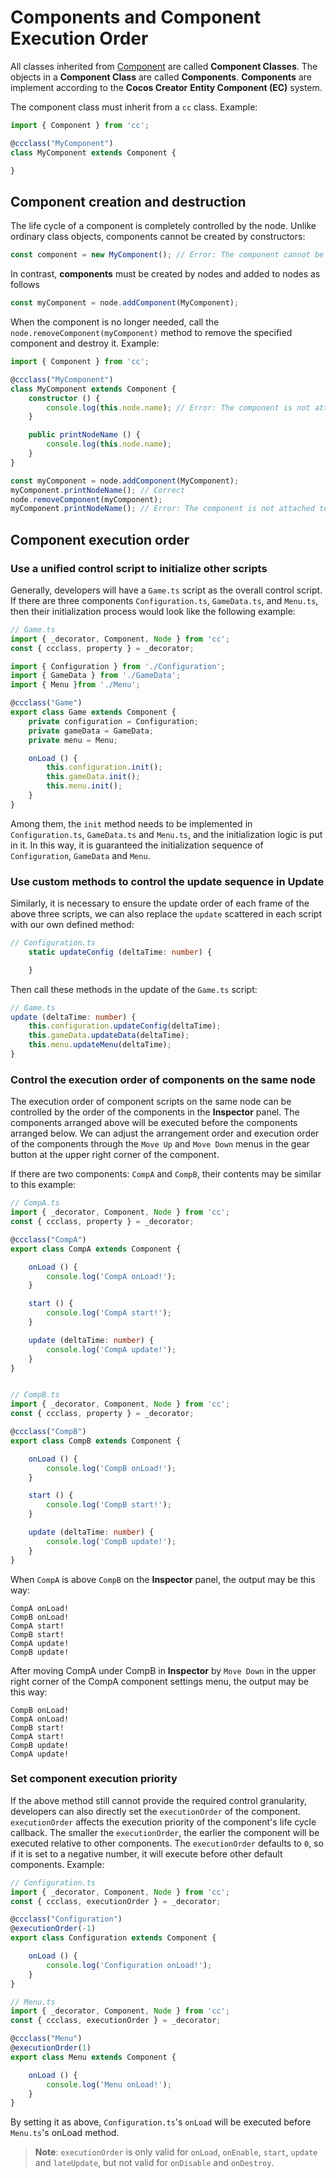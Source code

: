 # Components and Component Execution Order

All classes inherited from [Component](%__APIDOC__%/en/class/Component) are called __Component Classes__. The objects in a __Component Class__ are called __Components__. __Components__ are implement according to the __Cocos Creator__ __Entity Component (EC)__ system.

The component class must inherit from a `cc` class. Example:

```ts
import { Component } from 'cc';

@ccclass("MyComponent")
class MyComponent extends Component {

}
```

## Component creation and destruction

The life cycle of a component is completely controlled by the node. Unlike ordinary class objects, components cannot be created by constructors:

```ts
const component = new MyComponent(); // Error: The component cannot be created by the constructor
```

In contrast, __components__ must be created by nodes and added to nodes as follows

```ts
const myComponent = node.addComponent(MyComponent);
```

When the component is no longer needed, call the `node.removeComponent(myComponent)` method to remove the specified component and destroy it. Example:

```ts
import { Component } from 'cc';

@ccclass("MyComponent")
class MyComponent extends Component {
    constructor () {
        console.log(this.node.name); // Error: The component is not attached to the node
    }

    public printNodeName () {
        console.log(this.node.name);
    }
}
```

```ts
const myComponent = node.addComponent(MyComponent);
myComponent.printNodeName(); // Correct
node.removeComponent(myComponent);
myComponent.printNodeName(); // Error: The component is not attached to the node
```

## Component execution order

### Use a unified control script to initialize other scripts

Generally, developers will have a `Game.ts` script as the overall control script. If there are three components `Configuration.ts`, `GameData.ts`, and `Menu.ts`, then their initialization process would look like the following example:

```ts
// Game.ts
import { _decorator, Component, Node } from 'cc';
const { ccclass, property } = _decorator;

import { Configuration } from './Configuration';
import { GameData } from './GameData';
import { Menu }from './Menu';

@ccclass("Game")
export class Game extends Component {
    private configuration = Configuration;
    private gameData = GameData;
    private menu = Menu;

    onLoad () {
        this.configuration.init();
        this.gameData.init();
        this.menu.init();
    }
}
```

Among them, the `init` method needs to be implemented in `Configuration.ts`, `GameData.ts` and `Menu.ts`, and the initialization logic is put in it. In this way, it is guaranteed the initialization sequence of `Configuration`, `GameData` and `Menu`.

### Use custom methods to control the update sequence in Update

Similarly, it is necessary to ensure the update order of each frame of the above three scripts, we can also replace the `update` scattered in each script with our own defined method:

```ts
// Configuration.ts
    static updateConfig (deltaTime: number) {

    }
```

Then call these methods in the update of the `Game.ts` script:

```ts
// Game.ts
update (deltaTime: number) {
    this.configuration.updateConfig(deltaTime);
    this.gameData.updateData(deltaTime);
    this.menu.updateMenu(deltaTime);
}
```

### Control the execution order of components on the same node

The execution order of component scripts on the same node can be controlled by the order of the components in the **Inspector** panel. The components arranged above will be executed before the components arranged below. We can adjust the arrangement order and execution order of the components through the `Move Up` and `Move Down` menus in the gear button at the upper right corner of the component.

If there are two components: `CompA` and `CompB`, their contents may be similar to this example:

```ts
// CompA.ts
import { _decorator, Component, Node } from 'cc';
const { ccclass, property } = _decorator;

@ccclass("CompA")
export class CompA extends Component {

    onLoad () {
        console.log('CompA onLoad!');
    }

    start () {
        console.log('CompA start!');
    }

    update (deltaTime: number) {
        console.log('CompA update!');
    }
}


// CompB.ts
import { _decorator, Component, Node } from 'cc';
const { ccclass, property } = _decorator;

@ccclass("CompB")
export class CompB extends Component {

    onLoad () {
        console.log('CompB onLoad!');
    }

    start () {
        console.log('CompB start!');
    }

    update (deltaTime: number) {
        console.log('CompB update!');
    }
}
```

When `CompA` is above `CompB` on the **Inspector** panel, the output may be this way:

```
CompA onLoad!
CompB onLoad!
CompA start!
CompB start!
CompA update!
CompB update!
```

After moving CompA under CompB in **Inspector** by `Move Down` in the upper right corner of the CompA component settings menu, the output may be this way:

```
CompB onLoad!
CompA onLoad!
CompB start!
CompA start!
CompB update!
CompA update!
```

### Set component execution priority

If the above method still cannot provide the required control granularity, developers can also directly set the `executionOrder` of the component. `executionOrder` affects the execution priority of the component's life cycle callback. The smaller the `executionOrder`, the earlier the component will be executed relative to other components. The `executionOrder` defaults to `0`, so if it is set to a negative number, it will execute before other default components. Example:

```ts
// Configuration.ts
import { _decorator, Component, Node } from 'cc';
const { ccclass, executionOrder } = _decorator;

@ccclass("Configuration")
@executionOrder(-1)
export class Configuration extends Component {

    onLoad () {
        console.log('Configuration onLoad!');
    }
}
```

```ts
// Menu.ts
import { _decorator, Component, Node } from 'cc';
const { ccclass, executionOrder } = _decorator;

@ccclass("Menu")
@executionOrder(1)
export class Menu extends Component {

    onLoad () {
        console.log('Menu onLoad!');
    }
}
```

By setting it as above, `Configuration.ts`'s `onLoad` will be executed before `Menu.ts`'s onLoad method.

> **Note**: `executionOrder` is only valid for `onLoad`, `onEnable`, `start`, `update` and `lateUpdate`, but not valid for `onDisable` and `onDestroy`.
